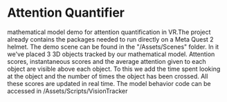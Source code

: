 # Attention Quantifier
 mathematical model demo for attention quantification in VR.The project already contains the packages needed to run directly on a Meta Quest 2 helmet.
The demo scene can be found in the "/Assets/Scenes" folder. In it we've placed 3 3D objects tracked by our mathematical model. Attention scores, instantaneous scores and the average attention given to each object are visible above each object. To this we add the time spent looking at the object and the number of times the object has been crossed. All these scores are updated in real time.
The model behavior code can be accessed in /Assets/Scripts/VisionTracker
